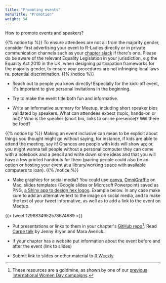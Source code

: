 ```yaml
---
title: "Promoting events"
menuTitle: "Promotion"
weight: 54
---
```


How to promote events and speakers?

{{% notice tip %}}
To ensure attendees are not all from the majority gender, consider first advertising your event to R-Ladies directly or in private communication channels such as your [chapter slack](/organization/online-presence/slack/) if there's one.
Please do be aware of the relevant Equality Legislation in your jurisdiction, e.g the Equality Act 2010 in the UK, when designing participation frameworks for the majority gender, to ensure your procedures are not infringing  local laws re. potential discrimination.
{{% /notice %}}

* Reach out to people you know directly! Especially for the kick-off event, it's important to give personal invitations in the beginning.

* Try to make the event title both fun and informative.

* Write an informative summary for Meetup, including short speaker bios validated by speakers. What can attendees expect (topic, hands-on or not)? Who is the speaker (short bio, links to online presence)? Will there be food?

{{% notice tip %}}
Making an event inclusive can mean to be explicit about things you thought might go without saying, for instance, if kids are able to attend the meeting, say it! Chances are people with kids will show up; or, you might wanna tell people without a personal computer they can come with a notebook and a pencil and write down some ideas and that you will have a few printed handouts for them (pairing people could also be an option or hosting your event at a library/working space with available computers to loan).
{{% /notice %}}

* Make graphics for social media? You could use [canva](https://canva.com/), [OmniGraffle](https://www.omnigroup.com/omnigraffle/) on Mac, slides templates (Google slides or Microsoft Powerpoint) saved as PNG, [a Shiny app to design hex logos](https://connect.thinkr.fr/hexmake/). Example below. In any case make sure to add an alternative text to the image on social media, and to make the text of your tweet informative, as well as to add a link to the event on Meetup.

{{< tweet 1299834952578674689 >}}

* Put presentations or links to them in your chapter's [GitHub repo](/organization/tech/accounts/#github)[^iwd]. Read [Carpe talk](https://www.tidyverse.org/blog/2018/07/carpe-talk/) by Jenny Bryan and Mara Averick.

* If your chapter has a website put information about the event before and after the event (link to slides)

* Submit link to slides or other material to [R Weekly](https://github.com/rweekly/rweekly.org#how-to-have-my-content-shared-by-r-weekly).

[^iwd]: These resources are a goldmine, as shown by one of our [previous International Women Day campaigns](https://github.com/rladies/IWD).